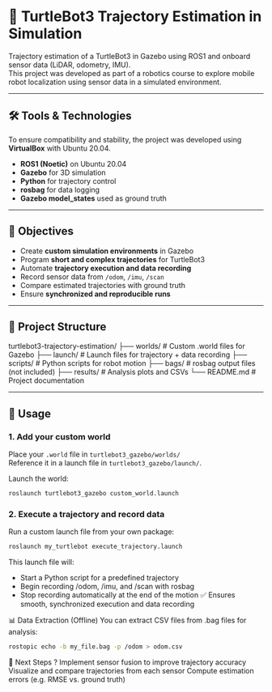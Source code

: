 # 🧭 TurtleBot3 Trajectory Estimation in Simulation

Trajectory estimation of a TurtleBot3 in Gazebo using ROS1 and onboard sensor data (LiDAR, odometry, IMU).  
This project was developed as part of a robotics course to explore mobile robot localization using sensor data in a simulated environment.

---

## 🛠️ Tools & Technologies

To ensure compatibility and stability, the project was developed using **VirtualBox** with Ubuntu 20.04.

- **ROS1 (Noetic)** on Ubuntu 20.04  
- **Gazebo** for 3D simulation  
- **Python** for trajectory control  
- **rosbag** for data logging  
- **Gazebo model_states** used as ground truth  

---

## 🎯 Objectives

- Create **custom simulation environments** in Gazebo  
- Program **short and complex trajectories** for TurtleBot3  
- Automate **trajectory execution and data recording**  
- Record sensor data from `/odom`, `/imu`, `/scan`  
- Compare estimated trajectories with ground truth  
- Ensure **synchronized and reproducible runs**  

---

## 📂 Project Structure

turtlebot3-trajectory-estimation/
├── worlds/ # Custom .world files for Gazebo
├── launch/ # Launch files for trajectory + data recording
├── scripts/ # Python scripts for robot motion
├── bags/ # rosbag output files (not included)
├── results/ # Analysis plots and CSVs
└── README.md # Project documentation

---

## 🚀 Usage

### 1. Add your custom world
Place your `.world` file in `turtlebot3_gazebo/worlds/`  
Reference it in a launch file in `turtlebot3_gazebo/launch/`.

Launch the world:
```bash
roslaunch turtlebot3_gazebo custom_world.launch
```
### 2. Execute a trajectory and record data
Run a custom launch file from your own package:
```bash
roslaunch my_turtlebot execute_trajectory.launch
```
This launch file will:
- Start a Python script for a predefined trajectory
- Begin recording /odom, /imu, and /scan with rosbag
- Stop recording automatically at the end of the motion
✅ Ensures smooth, synchronized execution and data recording 

📊 Data Extraction (Offline)
You can extract CSV files from .bag files for analysis:
```bash
rostopic echo -b my_file.bag -p /odom > odom.csv
```

🔄 Next Steps ?
Implement sensor fusion to improve trajectory accuracy
Visualize and compare trajectories from each sensor
Compute estimation errors (e.g. RMSE vs. ground truth)
